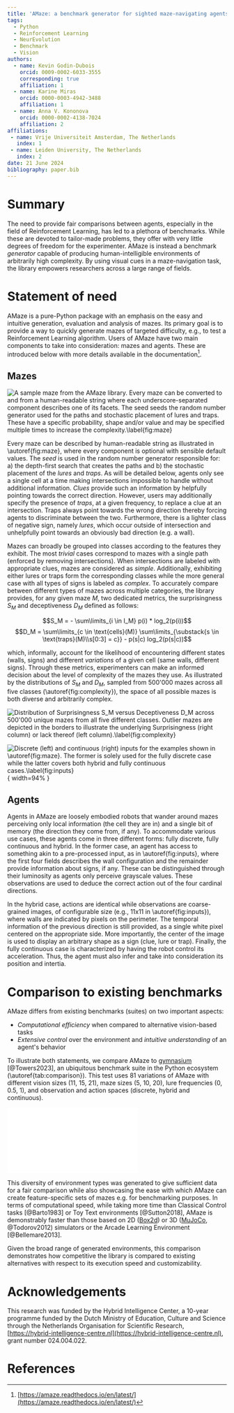 ```yaml
---
title: 'AMaze: a benchmark generator for sighted maze-navigating agents'
tags:
  - Python
  - Reinforcement Learning
  - NeurEvolution
  - Benchmark
  - Vision
authors:
  - name: Kevin Godin-Dubois
    orcid: 0009-0002-6033-3555
    corresponding: true
    affiliation: 1
  - name: Karine Miras
    orcid: 0000-0003-4942-3488
    affiliation: 1
  - name: Anna V. Kononova
    orcid: 0000-0002-4138-7024
    affiliation: 2
affiliations:
 - name: Vrije Universiteit Amsterdam, The Netherlands
   index: 1
 - name: Leiden University, The Netherlands
   index: 2
date: 21 June 2024
bibliography: paper.bib
---
```


# Summary

The need to provide fair comparisons between agents, especially in the field of Reinforcement Learning, has led to a plethora of benchmarks.
While these are devoted to tailor-made problems, they offer with very little degrees of freedom for the experimenter.
AMaze is instead a benchmark *generator* capable of producing human-intelligible environments of arbitrarily high complexity.
By using visual cues in a maze-navigation task, the library empowers researchers across a large range of fields.

# Statement of need

AMaze is a pure-Python package with an emphasis on the easy and intuitive generation, evaluation and analysis of mazes.
Its primary goal is to provide a way to quickly generate mazes of targeted difficulty, e.g., to test a Reinforcement Learning algorithm.
Users of AMaze have two main components to take into consideration: mazes and agents.
These are introduced below with more details available in the documentation[^1].

## Mazes

![A sample maze from the AMaze library. Every maze can be converted to and from a human-readable string where each underscore-separated component describes one of its facets. The *seed* seeds the random number generator used for the paths and stochastic placement of *lures* and *traps*. These have a specific probability, shape and/or value and may be specified multiple times to increase the complexity.\label{fig:maze}](../docs/latex/maze/light-wide.png)

Every maze can be described by human-readable string as illustrated in \autoref{fig:maze}, where every component is optional with sensible default values.
The *seed* is used in the random number generator responsible for: a) the depth-first search that creates the paths and b) the stochastic placement of the *lures* and *traps*.
As will be detailed below, agents only see a single cell at a time making intersections impossible to handle without additional information.
*Clues* provide such an information by helpfully pointing towards the correct direction.
However, users may additionally specify the presence of *traps*, at a given frequency, to replace a clue at an intersection.
Traps always point towards the wrong direction thereby forcing agents to discriminate between the two.
Furthermore, there is a lighter class of negative sign, namely *lures*, which occur outside of intersection and unhelpfully point towards an obviously bad direction (e.g. a wall).

Mazes can broadly be grouped into classes according to the features they exhibit.
The most *trivial* cases correspond to mazes with a single path (enforced by removing intersections).
When intersections are labeled with appropriate clues, mazes are considered as *simple*.
Additionally, exhibiting either lures or traps form the corresponding classes while the more general case with all types of signs is labeled as *complex*.
To accurately compare between different types of mazes across multiple categories, the library provides, for any given maze $M$, two dedicated metrics, the surprisingness $S_M$ and deceptiveness $D_M$ defined as follows:

$$S_M = - \sum\limits_{i \in I_M} p(i) * log_2(p(i))$$
$$D_M = \sum\limits_{c \in \text{cells}(M)}
           \sum\limits_{\substack{s \in \text{traps}(M)\\s[0:3] = c}}
            - p(s|c) log_2(p(s|c))$$

which, informally, account for the likelihood of encountering different states (walls, signs) and different *variations* of a given cell (same walls, different signs).
Through these metrics, experimenters can make an informed decision about the level of complexity of the mazes they use.
As illustrated by the distributions of $S_M$ and $D_M$, sampled from 500'000 mazes across all five classes (\autoref{fig:complexity}), the space of all possible mazes is both diverse and arbitrarily complex.

![Distribution of Surprisingness $S_M$ versus Deceptiveness $D_M$ across 500'000 unique mazes from all five different classes. Outlier mazes are depicted in the borders to illustrate the underlying Surprisingness (right column) or lack thereof (left column).\label{fig:complexity}](../docs/latex/complexity/light.png)

[^1]: [https://amaze.readthedocs.io/en/latest/](https://amaze.readthedocs.io/en/latest/)

![Discrete (left) and continuous (right) inputs for the examples shown in \autoref{fig:maze}. The former is solely used for the fully discrete case while the latter covers both hybrid and fully continuous cases.\label{fig:inputs}](../docs/latex/agents/light-1-3.png){ width=94% }

## Agents

Agents in AMaze are loosely embodied robots that wander around mazes perceiving only local information (the cell they are in) and a single bit of memory (the direction they come from, if any).
To accommodate various use cases, these agents come in three different forms: fully discrete, fully continuous and hybrid.
In the former case, an agent has access to something akin to a pre-processed input, as in \autoref{fig:inputs}, where the first four fields describes the wall configuration and the remainder provide information about signs, if any.
These can be distinguished through their luminosity as agents only perceive grayscale values.
These observations are used to deduce the correct action out of the four cardinal directions.

In the hybrid case, actions are identical while observations are coarse-grained images, of configurable size (e.g., 11x11 in \autoref{fig:inputs}), where walls are indicated by pixels on the perimeter.
The temporal information of the previous direction is still provided, as a single white pixel centered on the appropriate side.
More importantly, the center of the image is used to display an arbitrary shape as a sign (clue, lure or trap).
Finally, the fully continuous case is characterized by having the robot control its acceleration.
Thus, the agent must also infer and take into consideration its position and intertia.

# Comparison to existing benchmarks

AMaze differs from existing benchmarks (suites) on two important aspects:

- *Computational efficiency* when compared to alternative vision-based tasks
- *Extensive control* over the environment and *intuitive understanding* of an agent's behavior

To illustrate both statements, we compare AMaze to [gymnasium](https://gymnasium.farama.org/) [@Towers2023], an ubiquitous benchmark suite in the Python ecosystem (\autoref{tab:comparison}).
This test uses 81 variations of AMaze with different vision sizes (11, 15, 21), maze sizes (5, 10, 20), lure frequencies (0, 0.5, 1), and observation and action spaces (discrete, hybrid and continuous).

![Comparison of AMaze with gymnasium's environments suite. Inputs, Outputs and amount of human Control are taken from the documentation while times are measured on 1000 timesteps averaged over 10 replicates on an i7-1185G7 (3GHz). AMaze is more computationally efficient than all but the simplest environments while also being the more parametrizable.\label{tab:comparison}](../docs/latex/benchmarking/gym_pretty_table.pdf)

This diversity of environment types was generated to give sufficient data for a fair comparison while also showcasing the ease with which AMaze can create feature-specific sets of mazes e.g. for benchmarking purposes.
In terms of computational speed, while taking more time than Classical Control tasks [@Barto1983] or Toy Text environments [@Sutton2018], AMaze is demonstrably faster than those based on 2D ([Box2d](https://box2d.org/)) or 3D ([MuJoCo](https://github.com/google-deepmind/mujoco), @Todorov2012) simulators or the Arcade Learning Environment [@Bellemare2013].

Given the broad range of generated environments, this comparison demonstrates how competitive the library is compared to existing alternatives with respect to its execution speed and customizability.


# Acknowledgements

This research was funded by the Hybrid Intelligence Center, a 10-year programme
funded by the Dutch Ministry of Education, Culture and Science through the
Netherlands Organisation for Scientific Research,
[https://hybrid-intelligence-centre.nl](https://hybrid-intelligence-centre.nl), grant number 024.004.022.

# References
